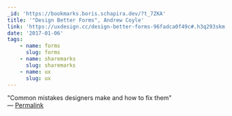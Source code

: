 ```yaml
---
_id: 'https://bookmarks.boris.schapira.dev/?t_7ZKA'
title: '"Design Better Forms", Andrew Coyle'
link: 'https://uxdesign.cc/design-better-forms-96fadca0f49c#.h3q293skm'
date: '2017-01-06'
tags:
    - name: forms
      slug: forms
    - name: sharemarks
      slug: sharemarks
    - name: ux
      slug: ux
---
```


&quot;Common mistakes designers make and how to fix them&quot; <br>&#8212;
<a href="https://bookmarks.boris.schapira.dev/?t_7ZKA" title="Permalink">Permalink</a>
